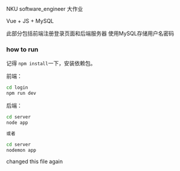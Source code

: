 NKU software_engineer 大作业

Vue + JS + MySQL

此部分包括前端注册登录页面和后端服务器
使用MySQL存储用户名密码

### how to run

记得 `npm install`一下，安装依赖包。

前端：

```cmd
cd login
npm run dev
```

后端：

```cmd
cd server
node app

或者

cd server
nodemon app
```


changed this file again
